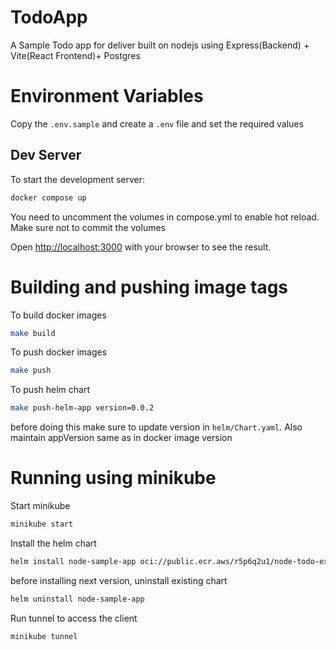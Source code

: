 # TodoApp

A Sample Todo app for deliver built on nodejs using Express(Backend) + Vite(React Frontend)+ Postgres

# Environment Variables

Copy the `.env.sample` and create a `.env` file and set the required values

## Dev Server

To start the development server:

```bash
docker compose up
```

You need to uncomment the volumes in compose.yml to enable hot reload. Make sure not to commit the volumes

Open [http://localhost:3000](http://localhost:3000) with your browser to see the result.

# Building and pushing image tags

To build docker images

```bash
make build
```

To push docker images

```bash
make push
```

To push helm chart

```bash
make push-helm-app version=0.0.2
```

before doing this make sure to update version in `helm/Chart.yaml`. Also maintain appVersion same as in docker image version

# Running using minikube

Start minikube

```bash
minikube start
```

Install the helm chart

```bash
helm install node-sample-app oci://public.ecr.aws/r5p6q2u1/node-todo-example-helm --version={VERSION}
```

before installing next version, uninstall existing chart

```bash
helm uninstall node-sample-app
```

Run tunnel to access the client

```bash
minikube tunnel
```
